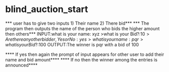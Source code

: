 # blind_auction_start
*** user has to give two inputs 1) Their name 2) There bid***
*** The program then outputs the name of the person who bids the higher amount then others***
INPUT:what is your name: xyz >what is your Bid?:$10 > Are there any other bidder, Yes or No :yes > what is your name: pqr >what is your Bid?:$100 
OUTPUT:The winner is pqr with a bid of 100
            
**** If yes then again the prompt of input appears for other user to add their name and bid amount****
**** If no then the winner among the entries is announced****

      
